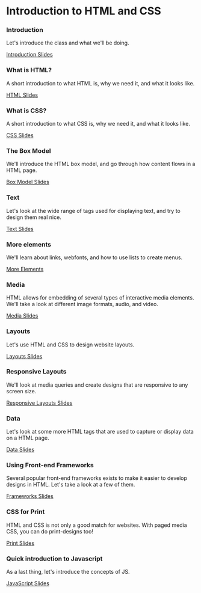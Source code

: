 Introduction to HTML and CSS
============================


### Introduction

Let's introduce the class and what we'll be doing.

[Introduction Slides](http://runemadsen.github.io/introduction-to-html-and-css/introduction.html)


### What is HTML?

A short introduction to what HTML is, why we need it, and what it looks like.

[HTML Slides](http://runemadsen.github.io/introduction-to-html-and-css/html.html)


### What is CSS?

A short introduction to what CSS is, why we need it, and what it looks like.

[CSS Slides](http://runemadsen.github.io/introduction-to-html-and-css/html.html)


### The Box Model

We'll introduce the HTML box model, and go through how content flows in a HTML page.

[Box Model Slides](http://runemadsen.github.io/introduction-to-html-and-css/box-model.html)


### Text

Let's look at the wide range of tags used for displaying text, and try to design them real nice.

[Text Slides](http://runemadsen.github.io/introduction-to-html-and-css/text.html)

### More elements

We'll learn about links, webfonts, and how to use lists to create menus.

[More Elements](http://runemadsen.github.io/introduction-to-html-and-css/more-elements.html)


### Media

HTML allows for embedding of several types of interactive media elements. We'll take a look at different image formats, audio, and video.

[Media Slides](http://runemadsen.github.io/introduction-to-html-and-css/media.html)


### Layouts

Let's use HTML and CSS to design website layouts.

[Layouts Slides](http://runemadsen.github.io/introduction-to-html-and-css/layouts.html)


### Responsive Layouts

We'll look at media queries and create designs that are responsive to any screen size.

[Responsive Layouts Slides](http://runemadsen.github.io/introduction-to-html-and-css/responsive-layouts.html)


### Data

Let's look at some more HTML tags that are used to capture or display data on a HTML page.

[Data Slides](http://runemadsen.github.io/introduction-to-html-and-css/data.html)


### Using Front-end Frameworks

Several popular front-end frameworks exists to make it easier to develop designs in HTML. Let's take a look at a few of them.

[Frameworks Slides](http://runemadsen.github.io/introduction-to-html-and-css/frameworks.html)


### CSS for Print

HTML and CSS is not only a good match for websites. With paged media CSS, you can do print-designs too!

[Print Slides](http://runemadsen.github.io/introduction-to-html-and-css/print.html)


### Quick introduction to Javascript

As a last thing, let's introduce the concepts of JS.

[JavaScript Slides](http://runemadsen.github.io/introduction-to-html-and-css/javascript.html)
